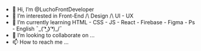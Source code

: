 - 👋 Hi, I’m @LuchoFrontDeveloper
- 👀 I’m interested in Front-End /\ Design /\ UI - UX
- 🌱 I’m currently learning HTML - CSS - JS - React - Firebase - Figma - Ps - English ¯\_( ͡❛ ͜ʖ ͡❛)_/¯
- 💞️ I’m looking to collaborate on ...
- 📫 How to reach me ...

<!---
LuchoFrontDeveloper/LuchoFrontDeveloper is a ✨ special ✨ repository because its `README.md` (this file) appears on your GitHub profile.
You can click the Preview link to take a look at your changes.
--->
